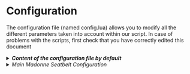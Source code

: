 # Configuration

The configuration file (named config.lua) allows you to modify all the different parameters taken into account within our script. In case of problems with the scripts, first check that you have correctly edited this document

<details>

<summary><em><strong>Content of the configuration file by default</strong></em></summary>

```lua
----------------------------------------------------------------------------------------------------
--                           Madonne Studio © 2023 - All rights reserved                          --
--                                                                                                --
--                                    "MADONNE SEATBELT - v.1.0.1"                                --
--                                                                                                --
--               For any issue with this ressource, please contact us on Discord :                --
--                                                                                                --
--                                  https://discord.gg/nmBAJrFhQB                                 --
--                                                                                                --
--                                    https://madonnestudio.com                                   --
--                                    contact@madonnestudio.com                                   --
--                                                                                                --
----------------------------------------------------------------------------------------------------

CONFIG_MADONNE_SEATBELT = {
    -- If you want to disable the seat belts for a particular vehicle, you can enter the model of that vehicle below
    DisableSeatbeltsForThisVehicles = {
        "harley","blazer","blazer2","blazer3","blazer4","blazer5","verus","airtug","caddy","caddy2","caddy3","forklift","mower","tractor","bmx","cruiser","fixter","scorcher","tribike","tribike2","tribike3","gator3"
    },

    -- If you want to disable seat belts for an entire class of vehicle, you can enter the class ID below. To find the list of all vehicle classes, you can go to this address : https://docs.fivem.net/natives/?_0x29439776AAA00A62 
    DisableSeatbeltsForThisVehcilesClasses = {
        8,13,14,15,16,21,22
    },

    -- Change the key associated with the seat belt (default: K). To obtain the code corresponding to the key of your choice, refer to the following site: https://docs.fivem.net/docs/game-references/controls/
    SeatbeltKey = 311,

    -- Activate / Deactivate the display of a warning light when the belt is not fastened.
    ShowBlinker = true,

    --
    ActivateSound = true,
    LoopSound = true,
    Volume = 0.8,

    -- Allows you to add and configure a sound effect simulating putting on your seat belt (or taking it off)
    EnableNotifications = true,
    Strings = {
        seatbelt_on = 'Seatbelt : ~g~set',
        seatbelt_off = 'Seatbelt : ~r~removed',
    },

    -- Sensitivity of expulsion from the vehicle in the event of impact
    DiffTrigger = 0.255,
    MinSpeed = 13.9,

    -- Enables and configures the launch of a small alarm when the vehicle is moving at a certain speed without the seat belt on.
    AlarmOnlySpeed = true,
    AlarmSpeed = 20,
    AlarmVolume = 0.2
}
```

</details>

<details>

<summary><em>Main Madonne Seatbelt Configuration</em></summary>

If you want to disable the seatbelts for a particular vehicle, you can enter the model of that vehicle below.

```lua
DisableSeatbeltsForThisVehicles = {
        "harley","blazer","blazer2","blazer3","blazer4","blazer5","verus","airtug","caddy","caddy2","caddy3","forklift","mower","tractor","bmx","cruiser","fixter","scorcher","tribike","tribike2","tribike3","gator3"
    },
```



If you want to disable the seatbelts for an entire class of vehicles, you can enter the class ID below. To find the list of all vehicle classes, you can go to [this website](https://docs.fivem.net/natives/?\_0x29439776AAA00A62).&#x20;

```lua
DisableSeatbeltsForThisVehcilesClasses = {
        8,13,14,15,16,21,22
    },
```



Change the key associated with the seat belt (default : K). To botain the code corresponding to the key of your choice, refer to[ the following site](https://docs.fivem.net/docs/game-references/controls/).

```lua
SeatbeltKey = 311,
```



This parameter allows whether or not to display a visual warning when the seat belt is not fastened.

```lua
ShowBlinker = true,
```



The options below allow you to manager the sound effects when your players put on and take off their seatbelts.

```lua
    ActivateSound = true,
    LoopSound = true,
    Volume = 0.8,
```



Whether or not to show a notification above the map when the belt is fastened and unfastened.

```lua
    EnableNotifications = true,
    Strings = {
        seatbelt_on = 'Seatbelt : ~g~set',
        seatbelt_off = 'Seatbelt : ~r~removed',
    },
```



Modify via these two parameters, the sensitivity necessary to eject players who do not have seat belts attached, in the event of an accident.

```lua
    DiffTrigger = 0.255,
    MinSpeed = 13.9,
```



Allows you to activate and configure the presence of an audible alarm when the seat belt is not fastened and the vehicle is moving.

```lua
    AlarmOnlySpeed = true,
    AlarmSpeed = 20,
    AlarmVolume = 0.2
```

</details>
